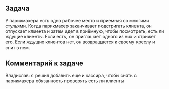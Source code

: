 ## Задача
У парикмахера есть одно рабочее место и приемная со многими стульями. Когда парикмахер заканчивает подстригать клиента, 
он отпускает клиента и затем идет в приёмную, чтобы посмотреть, есть ли ждущие клиенты. Если есть, он приглашает одного 
из них и стрижет его. Если ждущих клиентов нет, он возвращается к своему креслу и спит в нем.

## Комментарий к задаче
Владислав: я решил добавить еще и кассира, чтобы снять с парикмахера обязанность проверять есть ли клиенты